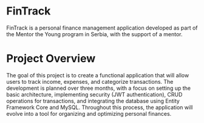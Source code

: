 # FinTrack
FinTrack is a personal finance management application developed as part of the Mentor the Young program in Serbia, with the support of a mentor.

# Project Overview

The goal of this project is to create a functional application that will allow users to track income, expenses, and categorize transactions. The development is planned over three months, with a focus on setting up the basic architecture, implementing security (JWT authentication), CRUD operations for transactions, and integrating the database using Entity Framework Core and MySQL. Throughout this process, the application will evolve into a tool for organizing and optimizing personal finances.
